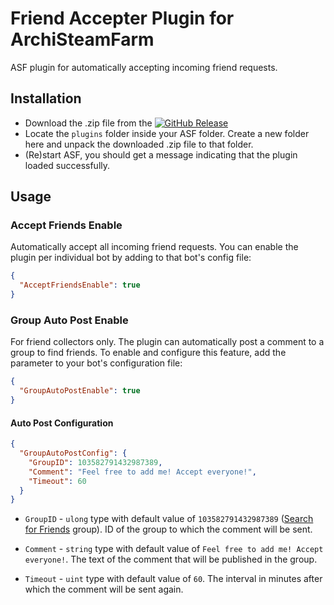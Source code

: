 # Friend Accepter Plugin for ArchiSteamFarm

ASF plugin for automatically accepting incoming friend requests.

## Installation

- Download the .zip file from
  the [![GitHub Release](https://img.shields.io/github/v/release/JackieWaltRyan/FriendAccepter?display_name=tag&logo=github&label=latest%20release)](https://github.com/JackieWaltRyan/FriendAccepter/releases/latest)
- Locate the `plugins` folder inside your ASF folder. Create a new folder here and unpack the downloaded .zip file to
  that folder.
- (Re)start ASF, you should get a message indicating that the plugin loaded successfully.

## Usage

### Accept Friends Enable

Automatically accept all incoming friend requests. You can enable the plugin per individual bot by adding to that bot's
config file:

```json
{
  "AcceptFriendsEnable": true
}
```

### Group Auto Post Enable

For friend collectors only. The plugin can automatically post a comment to a group to find friends. To enable and
configure this feature, add the parameter to your bot's configuration file:

```json
{
  "GroupAutoPostEnable": true
}
```

#### Auto Post Configuration

```json
{
  "GroupAutoPostConfig": {
    "GroupID": 103582791432987389,
    "Comment": "Feel free to add me! Accept everyone!",
    "Timeout": 60
  }
}
```

- `GroupID` - `ulong` type with default value of
  `103582791432987389` ([Search for Friends](https://steamcommunity.com/groups/SearchForFriends) group). ID of the group
  to which the comment will be sent.


- `Comment` - `string` type with default value of `Feel free to add me! Accept everyone!`. The text of the comment that
  will be published in the group.


- `Timeout` - `uint` type with default value of `60`. The interval in minutes after which the comment will be sent
  again.
